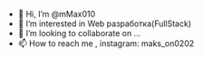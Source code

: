 - 👋 Hi, I’m @mMax010
- 👀 I’m interested in Web разработка(FullStack)
- 💞️ I’m looking to collaborate on ...
- 📫 How to reach me , instagram: maks_on0202

<!---
mMax010/mMax010 is a ✨ special ✨ repository because its `README.md` (this file) appears on your GitHub profile.
You can click the Preview link to take a look at your changes.
--->
